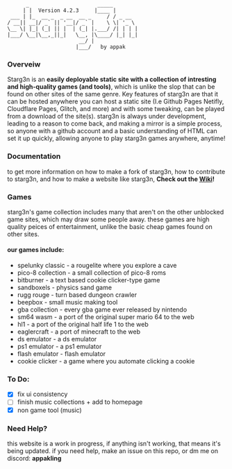```
      _                      _____        
     | |  Version 4.2.3     |____ |       
 ___ | |_  __ _  _ __  __ _     / / _ __  
/ __|| __|/ _` || '__|/ _` |    \ \| '_ \ 
\__ \| |_| (_| || |  | (_| |.___/ /| | | |
|___/ \__|\__,_||_|   \__, |\____/ |_| |_|
                       __/ |              
                      |___/   by appak
```
### Overveiw
Starg3n is an **easily deployable static site with a collection of intresting and high-quality games (and tools)**, which is unlike the slop that can be found on other sites of the same genre. Key features of starg3n are that it can be hosted anywhere you can host a static site (I.e Github Pages Netifly, Cloudflare Pages, Glitch, and more) and with some tweaking, can be played from a download of the site(s). starg3n is always under development, leading to a reason to come back, and making a mirror is a simple process, so anyone with a github account and a basic understanding of HTML can set it up quickly, allowing anyone to play starg3n games anywhere, anytime!

### Documentation
to get more information on how to make a fork of starg3n, how to contribute to starg3n, and how to make a website like starg3n, **Check out the [Wiki](https://github.com/starg3n/starg3n.github.io/wiki)!**

### Games
starg3n's game collection includes many that aren't on the other unblocked game sites, which may draw some people away. these games are high quality peices of entertainment, unlike the basic cheap games found on other sites.

#### our games include:

- spelunky classic - a rougelite where you explore a cave
- pico-8 collection - a small collection of pico-8 roms
- bitburner - a text based cookie clicker-type game
- sandboxels - physics sand game
- rugg rouge - turn based dungeon crawler
- beepbox - small music making tool
- gba collection - every gba game ever released by nintendo
- sm64 wasm - a port of the original super mario 64 to the web
- hl1 - a port of the original half life 1 to the web
- eaglercraft - a port of minecraft to the web
- ds emulator - a ds emulator
- ps1 emulator - a ps1 emulator
- flash emulator - flash emulator
- cookie clicker - a game where you automate clicking a cookie


### To Do:
  - [X] fix ui consistency
  - [ ] finish music collections + add to homepage
  - [X] non game tool (music) 

### Need Help?
this website is a work in progress, if anything isn't working, that means it's being updated.
if you need help, make an issue on this repo, or dm me on discord: **appakling**
